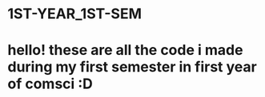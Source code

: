 # 1ST-YEAR_1ST-SEM

# hello! these are all the code i made during my first semester in first year of comsci :D
